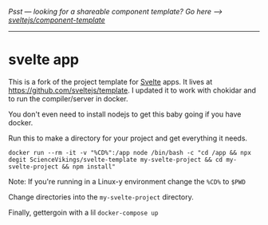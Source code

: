 *Psst — looking for a shareable component template? Go here --> [sveltejs/component-template](https://github.com/sveltejs/component-template)*

---

# svelte app

This is a fork of the project template for [Svelte](https://svelte.dev) apps. It lives at https://github.com/sveltejs/template.
I updated it to work with chokidar and to run the compiler/server in docker.

You don't even need to install nodejs to get this baby going if you have docker.

Run this to make a directory for your project and get everything it needs.

`docker run --rm -it -v "%CD%":/app node /bin/bash -c "cd /app && npx degit ScienceVikings/svelte-template my-svelte-project && cd my-svelte-project && npm install"`

Note: If you're running in a Linux-y environment change the `%CD%` to `$PWD`

Change directories into the `my-svelte-project` directory.

Finally, gettergoin with a lil `docker-compose up`
